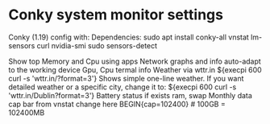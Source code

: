 # Conky system monitor settings
Conky (1.19) config with:
Dependencies: sudo apt install conky-all vnstat lm-sensors curl nvidia-smi
              sudo sensors-detect


Show top Memory and Cpu using apps
Network graphs and info auto-adapt to the working device
Gpu, Cpu termal info
Weather via wttr.in ${execpi 600 curl -s 'wttr.in/?format=3'} Shows simple one-line weather. If you want detailed weather or a specific city, change it to: ${execpi 600 curl -s 'wttr.in/Dublin?format=3'}
Battery status if exists
ram, swap
Monthly data cap bar from vnstat change here BEGIN{cap=102400}  # 100GB = 102400MB
